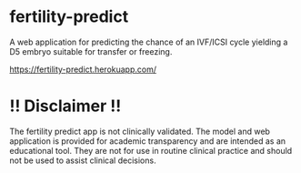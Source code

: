 # fertility-predict
A web application for predicting the chance of an IVF/ICSI cycle yielding a D5 embryo suitable for transfer or freezing.

https://fertility-predict.herokuapp.com/

# !! Disclaimer !!
The fertility predict app is not clinically validated. The model and web application is provided for academic transparency and are intended as an educational tool. They are not for use in routine clinical practice and should not be used to assist clinical decisions. 
